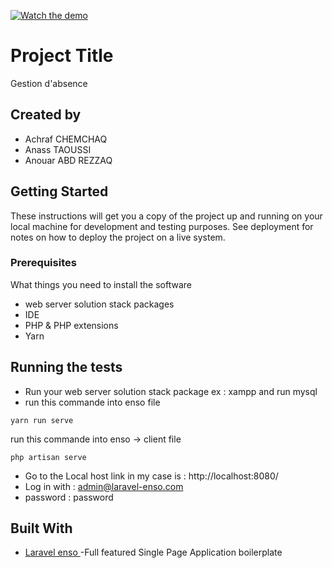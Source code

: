 [![Watch the demo](https://laravel-enso.github.io/enso/screenshots/bulma_cap000_thumb.png)](https://laravel-enso.github.io/enso/videos/bulma_quick_walkthrough.webm)
# Project Title

Gestion d'absence 

## Created by 
 * Achraf CHEMCHAQ
 * Anass TAOUSSI
 * Anouar ABD REZZAQ

## Getting Started

These instructions will get you a copy of the project up and running on your local machine for development and testing purposes. See deployment for notes on how to deploy the project on a live system.


### Prerequisites

What things you need to install the software
	
 * web server solution stack packages
 * IDE 
 * PHP & PHP extensions
 * Yarn 
 
## Running the tests

* Run your web server solution stack package ex : xampp and run mysql
* run this commande into enso file

``` 
yarn run serve 
```
run this commande into enso -> client file

```
php artisan serve
```
* Go to the Local host link in my case is :   http://localhost:8080/
* Log in with : admin@laravel-enso.com
* password : password

## Built With
* [Laravel enso ](https://docs.laravel-enso.com/) -Full featured Single Page Application boilerplate 



